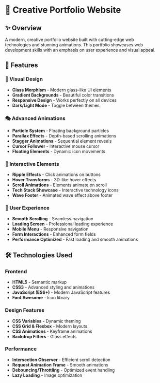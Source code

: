 # 🚀 Creative Portfolio Website

## ✨ Overview
A modern, creative portfolio website built with cutting-edge web technologies and stunning animations. This portfolio showcases web development skills with an emphasis on user experience and visual appeal.

## 🎨 Features

### 🌟 Visual Design
- **Glass Morphism** - Modern glass-like UI elements
- **Gradient Backgrounds** - Beautiful color transitions
- **Responsive Design** - Works perfectly on all devices
- **Dark/Light Mode** - Toggle between themes

### 🎭 Advanced Animations
- **Particle System** - Floating background particles
- **Parallax Effects** - Depth-based scrolling animations
- **Stagger Animations** - Sequential element reveals
- **Cursor Follower** - Interactive mouse cursor
- **Floating Elements** - Dynamic icon movements

### 🎯 Interactive Elements
- **Ripple Effects** - Click animations on buttons
- **Hover Transforms** - 3D-like hover effects
- **Scroll Animations** - Elements animate on scroll
- **Tech Stack Showcase** - Interactive technology icons
- **Wave Footer** - Animated wave effect above footer

### 📱 User Experience
- **Smooth Scrolling** - Seamless navigation
- **Loading Screen** - Professional loading experience
- **Mobile Menu** - Responsive navigation
- **Form Interactions** - Enhanced form fields
- **Performance Optimized** - Fast loading and smooth animations

## 🛠️ Technologies Used

### Frontend
- **HTML5** - Semantic markup
- **CSS3** - Advanced styling and animations
- **JavaScript (ES6+)** - Modern JavaScript features
- **Font Awesome** - Icon library

### Design Features
- **CSS Variables** - Dynamic theming
- **CSS Grid & Flexbox** - Modern layouts
- **CSS Animations** - Keyframe animations
- **Backdrop Filters** - Glass effects

### Performance
- **Intersection Observer** - Efficient scroll detection
- **Request Animation Frame** - Smooth animations
- **Debouncing/Throttling** - Optimized event handling
- **Lazy Loading** - Image optimization